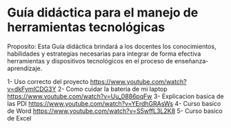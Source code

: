 # Guía didáctica para el manejo de herramientas tecnológicas 
Proposito: Esta Guía didáctica brindará a los docentes los conocimientos, habilidades y estrategias necesarias para integrar de forma efectiva herramientas y dispositivos tecnológicos en el proceso de enseñanza-aprendizaje.


1- Uso correcto del proyecto
https://www.youtube.com/watch?v=dkFymICDG3Y
2- Como cuidar la bateria de mi laptop
https://www.youtube.com/watch?v=Uu_0886pqFw
3- Explicacion basica de las PDI
https://www.youtube.com/watch?v=YErdhGRAsWs
4- Curso basico de Word
https://www.youtube.com/watch?v=S5wffL3L2K8
5- Curso basico de Excel

